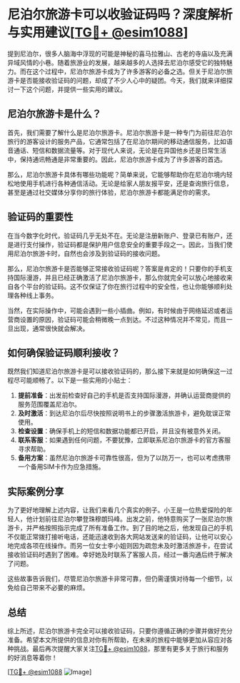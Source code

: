 # 尼泊尔旅游卡可以收验证码吗？深度解析与实用建议[[TG💪+ @esim1088](https://t.me/s/esim1088)]

提到尼泊尔，很多人脑海中浮现的可能是神秘的喜马拉雅山、古老的寺庙以及充满异域风情的小巷。随着旅游业的发展，越来越多的人选择去尼泊尔感受它的独特魅力。而在这个过程中，尼泊尔旅游卡成为了许多游客的必备之选。但关于尼泊尔旅游卡是否能接收验证码的问题，却成了不少人心中的疑团。今天，我们就来详细探讨一下这个问题，并提供一些实用的建议。

## 尼泊尔旅游卡是什么？

首先，我们需要了解什么是尼泊尔旅游卡。尼泊尔旅游卡是一种专门为前往尼泊尔旅行的游客设计的服务产品，它通常包括了在尼泊尔期间的移动通信服务，比如语音通话、短信和数据流量等。对于现代人来说，无论是在异国他乡还是日常生活中，保持通讯畅通是非常重要的。因此，尼泊尔旅游卡成为了许多游客的首选。

那么，尼泊尔旅游卡具体有哪些功能呢？简单来说，它能够帮助你在尼泊尔境内轻松地使用手机进行各种通信活动。无论是给家人朋友报平安，还是查询旅行信息，甚至是通过社交媒体分享你的旅行体验，尼泊尔旅游卡都能满足你的需求。

## 验证码的重要性

在当今数字化时代，验证码几乎无处不在。无论是注册新账户、登录已有账户，还是进行支付操作，验证码都是保护用户信息安全的重要手段之一。因此，当我们使用尼泊尔旅游卡时，自然也会涉及到验证码的接收问题。

那么，尼泊尔旅游卡是否能够正常接收验证码呢？答案是肯定的！只要你的手机支持国际漫游，并且已经正确激活了尼泊尔旅游卡，那么你就完全可以放心地接收来自各个平台的验证码。这不仅保证了你在旅行过程中的安全性，也让你能够顺利处理各种线上事务。

当然，在实际操作中，可能会遇到一些小插曲。例如，有时候由于网络延迟或者运营商设置的原因，验证码可能会稍微晚一点到达。不过这种情况并不常见，而且一旦出现，通常很快就会解决。

## 如何确保验证码顺利接收？

既然我们知道尼泊尔旅游卡是可以接收验证码的，那么接下来就是如何确保这一过程尽可能顺畅了。以下是一些实用的小贴士：

1. **提前准备**：出发前检查好自己的手机是否支持国际漫游，并确认运营商提供的服务范围覆盖尼泊尔。
2. **及时激活**：到达尼泊尔后尽快按照说明书上的步骤激活旅游卡，避免耽误正常使用。
3. **检查设置**：确保手机上的短信和数据功能都已开启，并且没有被意外关闭。
4. **联系客服**：如果遇到任何问题，不要犹豫，立即联系尼泊尔旅游卡的官方客服寻求帮助。
5. **备用方案**：虽然尼泊尔旅游卡可靠性很高，但为了以防万一，也可以考虑携带一个备用SIM卡作为应急措施。

## 实际案例分享

为了更好地理解上述内容，让我们来看几个真实的例子。小王是一位热爱探险的年轻人，他计划前往尼泊尔攀登珠穆朗玛峰。出发之前，他特意购买了一张尼泊尔旅游卡，并严格按照指示完成了所有准备工作。到了目的地之后，他发现自己的手机不仅能正常拨打接听电话，还能迅速收到各大网站发送来的验证码，让他可以安心地完成各项在线操作。而另一位女士李小姐则因为疏忽未及时激活旅游卡，在尝试接收验证码时遇到了困难。幸好她及时联系了客服人员，经过一番沟通后终于解决了问题。

这些故事告诉我们，尽管尼泊尔旅游卡非常可靠，但仍需谨慎对待每一个细节，以免给自己带来不必要的麻烦。

## 总结

综上所述，尼泊尔旅游卡完全可以接收验证码，只要你遵循正确的步骤并做好充分准备。希望本文所提供的信息对你有所帮助，在未来的旅程中能够更加从容应对各种挑战。最后再次提醒大家关注[TG💪+ @esim1088](https://t.me/s/esim1088)，那里有更多关于旅行和服务的好消息等着你！

[[TG💪+ @esim1088](https://t.me/s/esim1088) ![Image](https://i.postimg.cc/4NQfJmqS/Snipaste-2025-05-13-00-14-12.png)]